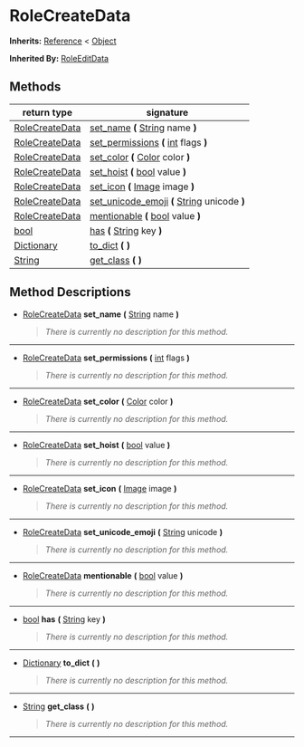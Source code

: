   
# RoleCreateData
  
**Inherits:** [Reference](https://docs.godotengine.org/en/3.5/classes/class_reference.html) < [Object](https://docs.godotengine.org/en/3.5/classes/class_object.html)  
  
**Inherited By:** [RoleEditData](./class_roleeditdata.md)  
  
## Methods
  
| return type                                                                     | signature                                                                                                                                    |
|---------------------------------------------------------------------------------|----------------------------------------------------------------------------------------------------------------------------------------------|
| [RoleCreateData](./class_rolecreatedata.md)                                     | [set\_name](#method-set-name) **(** [String](https://docs.godotengine.org/en/3.5/classes/class_string.html) name **)**                       |
| [RoleCreateData](./class_rolecreatedata.md)                                     | [set\_permissions](#method-set-permissions) **(** [int](https://docs.godotengine.org/en/3.5/classes/class_int.html) flags **)**              |
| [RoleCreateData](./class_rolecreatedata.md)                                     | [set\_color](#method-set-color) **(** [Color](https://docs.godotengine.org/en/3.5/classes/class_color.html) color **)**                      |
| [RoleCreateData](./class_rolecreatedata.md)                                     | [set\_hoist](#method-set-hoist) **(** [bool](https://docs.godotengine.org/en/3.5/classes/class_bool.html) value **)**                        |
| [RoleCreateData](./class_rolecreatedata.md)                                     | [set\_icon](#method-set-icon) **(** [Image](https://docs.godotengine.org/en/3.5/classes/class_image.html) image **)**                        |
| [RoleCreateData](./class_rolecreatedata.md)                                     | [set\_unicode\_emoji](#method-set-unicode-emoji) **(** [String](https://docs.godotengine.org/en/3.5/classes/class_string.html) unicode **)** |
| [RoleCreateData](./class_rolecreatedata.md)                                     | [mentionable](#method-mentionable) **(** [bool](https://docs.godotengine.org/en/3.5/classes/class_bool.html) value **)**                     |
| [bool](https://docs.godotengine.org/en/3.5/classes/class_bool.html)             | [has](#method-has) **(** [String](https://docs.godotengine.org/en/3.5/classes/class_string.html) key **)**                                   |
| [Dictionary](https://docs.godotengine.org/en/3.5/classes/class_dictionary.html) | [to\_dict](#method-to-dict) **(**  **)**                                                                                                     |
| [String](https://docs.godotengine.org/en/3.5/classes/class_string.html)         | [get\_class](#method-get-class) **(**  **)**                                                                                                 |  
  
## Method Descriptions
  
- <a name="method-set-name"></a>[RoleCreateData](./class_rolecreatedata.md) **set\_name** **(** [String](https://docs.godotengine.org/en/3.5/classes/class_string.html) name **)**  
  
	> *There is currently no description for this method.*  
________________

- <a name="method-set-permissions"></a>[RoleCreateData](./class_rolecreatedata.md) **set\_permissions** **(** [int](https://docs.godotengine.org/en/3.5/classes/class_int.html) flags **)**  
  
	> *There is currently no description for this method.*  
________________

- <a name="method-set-color"></a>[RoleCreateData](./class_rolecreatedata.md) **set\_color** **(** [Color](https://docs.godotengine.org/en/3.5/classes/class_color.html) color **)**  
  
	> *There is currently no description for this method.*  
________________

- <a name="method-set-hoist"></a>[RoleCreateData](./class_rolecreatedata.md) **set\_hoist** **(** [bool](https://docs.godotengine.org/en/3.5/classes/class_bool.html) value **)**  
  
	> *There is currently no description for this method.*  
________________

- <a name="method-set-icon"></a>[RoleCreateData](./class_rolecreatedata.md) **set\_icon** **(** [Image](https://docs.godotengine.org/en/3.5/classes/class_image.html) image **)**  
  
	> *There is currently no description for this method.*  
________________

- <a name="method-set-unicode-emoji"></a>[RoleCreateData](./class_rolecreatedata.md) **set\_unicode\_emoji** **(** [String](https://docs.godotengine.org/en/3.5/classes/class_string.html) unicode **)**  
  
	> *There is currently no description for this method.*  
________________

- <a name="method-mentionable"></a>[RoleCreateData](./class_rolecreatedata.md) **mentionable** **(** [bool](https://docs.godotengine.org/en/3.5/classes/class_bool.html) value **)**  
  
	> *There is currently no description for this method.*  
________________

- <a name="method-has"></a>[bool](https://docs.godotengine.org/en/3.5/classes/class_bool.html) **has** **(** [String](https://docs.godotengine.org/en/3.5/classes/class_string.html) key **)**  
  
	> *There is currently no description for this method.*  
________________

- <a name="method-to-dict"></a>[Dictionary](https://docs.godotengine.org/en/3.5/classes/class_dictionary.html) **to\_dict** **(**  **)**  
  
	> *There is currently no description for this method.*  
________________

- <a name="method-get-class"></a>[String](https://docs.godotengine.org/en/3.5/classes/class_string.html) **get\_class** **(**  **)**  
  
	> *There is currently no description for this method.*  
________________

  
